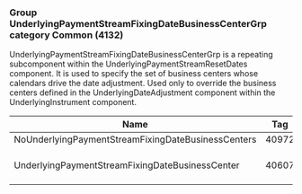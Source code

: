 ### Group UnderlyingPaymentStreamFixingDateBusinessCenterGrp category Common (4132)

UnderlyingPaymentStreamFixingDateBusinessCenterGrp is a repeating subcomponent within the UnderlyingPaymentStreamResetDates component. It is used to specify the set of business centers whose calendars drive the date adjustment. Used only to override the business centers defined in the UnderlyingDateAdjustment component within the UnderlyingInstrument component.

| Name                                               | Tag   | Req'd | Documentation                                                              |
|----------------------------------------------------|-------|----------|----------------------------------------------------------------------------|
| NoUnderlyingPaymentStreamFixingDateBusinessCenters | 40972 |       |                                                                            |
| UnderlyingPaymentStreamFixingDateBusinessCenter    | 40607 |       | Required if NoUnderlyingPaymentStreamFixingDateBusinessCenters(40972) > 0. |


